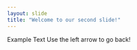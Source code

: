 ```yaml
---
layout: slide
title: "Welcome to our second slide!"
---
```

Example Text
Use the left arrow to go back!
